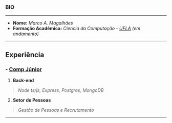 ### BIO
---

- **Nome:** *Marco A. Magalhães*
- **Formação Acadêmica:** *Ciencia da Computação - [UFLA](https://ufla.br "Universidade Federal de Lavras") (em andamento)*
  
---

## Experiência
### - [Comp Júnior](https://compjunior.com.br)
  1. **Back-end**
  > *Node ts/js, Express, Postgres, MongoDB*
  2. **Setor de Pessoas**
  > *Gestão de Pessoas e Recrutamento*

---
